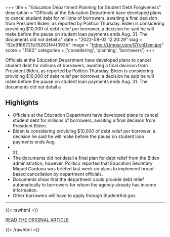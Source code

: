 +++
title = "Education Department Planning for Student Debt Forgiveness"
description = "Officials at the Education Department have developed plans to cancel student debt for millions of borrowers, awaiting a final decision from President Biden, as reported by Politico Thursday. Biden is considering providing $10,000 of debt relief per borrower, a decision he said he will make before the pause on student loan payments ends Aug. 31. The documents did not detail a"
date = "2022-08-02 12:20:29"
slug = "62e9166721b35262f44f393b"
image = "https://i.imgur.com/GYvhDem.jpg"
score = "1580"
categories = ['considering', 'planning', 'borrowers']
+++

Officials at the Education Department have developed plans to cancel student debt for millions of borrowers, awaiting a final decision from President Biden, as reported by Politico Thursday. Biden is considering providing $10,000 of debt relief per borrower, a decision he said he will make before the pause on student loan payments ends Aug. 31. The documents did not detail a

## Highlights

- Officials at the Education Department have developed plans to cancel student debt for millions of borrowers, awaiting a final decision from President Biden.
- Biden is considering providing $10,000 of debt relief per borrower, a decision he said he will make before the pause on student loan payments ends Aug.
- 31.
- The documents did not detail a final plan for debt relief from the Biden administration; however, Politico reported that Education Secretary Miguel Cardona was briefed last week on plans to implement broad-based cancellation by department officials.
- Documents show that the department could provide debt relief automatically to borrowers for whom the agency already has income information.
- Other borrowers will have to apply through StudentAid.gov.

---

{{< rawhtml >}}
  <p class="article-category">
    <a target="_blank" href="https://www.insidehighered.com/quicktakes/2022/08/01/education-department-planning-student-debt-forgiveness?utm_campaign=ihesocial&amp;utm_content=officials_at_the_u.s._dep&amp;utm_medium=social&amp;utm_source=facebook">READ THE ORIGINAL ARTICLE</a>
  </p>
{{< /rawhtml >}}
